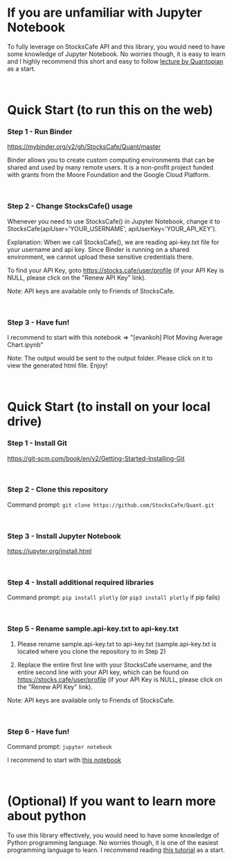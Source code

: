 # If you are unfamiliar with Jupyter Notebook

To fully leverage on StocksCafe API and this library, you would need to have some knowledge of Jupyter Notebook. No worries though, it is easy to learn and I highly recommend this short and easy to follow [lecture by Quantopian](https://www.quantopian.com/lectures/introduction-to-research) as a start.

<br/>

# Quick Start (to run this on the web)

### Step 1 - Run Binder

https://mybinder.org/v2/gh/StocksCafe/Quant/master

Binder allows you to create custom computing environments that can be shared and used by many remote users. It is a non-profit project funded with grants from the Moore Foundation and the Google Cloud Platform.

<br/>

### Step 2 - Change StocksCafe() usage

Whenever you need to use StocksCafe() in Jupyter Notebook, change it to StocksCafe(apiUser='YOUR_USERNAME', apiUserKey='YOUR_API_KEY').

Explanation: When we call StocksCafe(), we are reading api-key.txt file for your username and api key. Since Binder is running on a shared environment, we cannot upload these sensitive credentials there.

To find your API Key, goto https://stocks.cafe/user/profile (if your API Key is NULL, please click on the "Renew API Key" link).

Note: API keys are available only to Friends of StocksCafe.

<br/>

### Step 3 - Have fun!

I recommend to start with this notebook => "[evankoh] Plot Moving Average Chart.ipynb"

Note: The output would be sent to the output folder. Please click on it to view the generated html file. Enjoy!

<br/>

# Quick Start (to install on your local drive)

### Step 1 - Install Git

https://git-scm.com/book/en/v2/Getting-Started-Installing-Git

<br/>

### Step 2 - Clone this repository

Command prompt: `git clone https://github.com/StocksCafe/Quant.git`

<br/>

### Step 3 - Install Jupyter Notebook

https://jupyter.org/install.html

<br/>

### Step 4 - Install additional required libraries

Command prompt: `pip install plotly` (or `pip3 install plotly` if pip fails)

<br/>

### Step 5 - Rename sample.api-key.txt to api-key.txt

1) Please rename sample.api-key.txt to api-key.txt (sample.api-key.txt is located where you clone the repository to in Step 2)

2) Replace the entire first line with your StocksCafe username, and the entire second line with your API key, which can be found on https://stocks.cafe/user/profile
(if your API Key is NULL, please click on the "Renew API Key" link).

Note: API keys are available only to Friends of StocksCafe.

<br/>

### Step 6 - Have fun!

Command prompt: `jupyter notebook`

I recommend to start with [this notebook](https://github.com/StocksCafe/Quant/blob/master/%5Bevankoh%5D%20Plot%20Moving%20Average%20Chart.ipynb)

<br/>

# (Optional) If you want to learn more about python

To use this library effectively, you would need to have some knowledge of Python programming language. No worries though, it is one of the easiest programming language to learn. I recommend reading [this tutorial](https://thomas-cokelaer.info/tutorials/python/basics.html) as a start.



